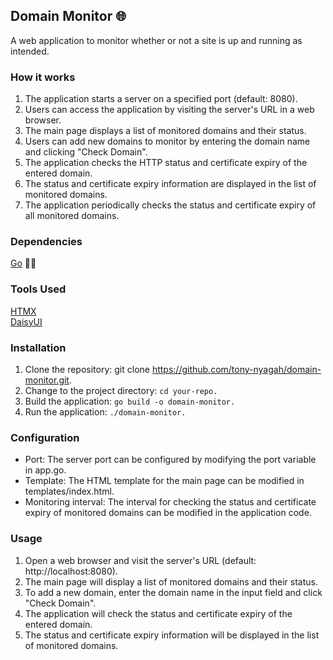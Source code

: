 ## Domain Monitor 🌐
A web application to monitor whether or not a site is up and running as intended.

### How it works
1. The application starts a server on a specified port (default: 8080).
2. Users can access the application by visiting the server's URL in a web browser.
3. The main page displays a list of monitored domains and their status.
4. Users can add new domains to monitor by entering the domain name and clicking "Check Domain".
5. The application checks the HTTP status and certificate expiry of the entered domain.
6. The status and certificate expiry information are displayed in the list of monitored domains.
7. The application periodically checks the status and certificate expiry of all monitored domains.

### Dependencies
[Go](https://go.dev/) 🏃‍♂️    

### Tools Used
[HTMX](https://htmx.org/)   
[DaisyUI](https://daisyui.com/)

### Installation
1. Clone the repository: git clone https://github.com/tony-nyagah/domain-monitor.git.
2. Change to the project directory: ```cd your-repo.```
3. Build the application: ```go build -o domain-monitor.```
4. Run the application: ```./domain-monitor.```

### Configuration
* Port: The server port can be configured by modifying the port variable in app.go.
* Template: The HTML template for the main page can be modified in templates/index.html.
* Monitoring interval: The interval for checking the status and certificate expiry of monitored domains can be modified in the application code.

### Usage
1. Open a web browser and visit the server's URL (default: http://localhost:8080).
2. The main page will display a list of monitored domains and their status.
3. To add a new domain, enter the domain name in the input field and click "Check Domain".
4. The application will check the status and certificate expiry of the entered domain.
5. The status and certificate expiry information will be displayed in the list of monitored domains.